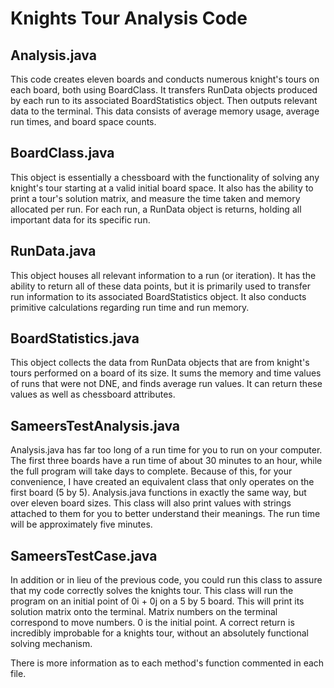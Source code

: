 # Knights Tour Analysis Code

## Analysis.java

This code creates eleven boards and conducts numerous knight's tours on each board, both using BoardClass.  It transfers RunData objects produced by each run to its associated BoardStatistics object.  Then outputs relevant data to the terminal.  This data consists of average memory usage, average run times, and board space counts. 

## BoardClass.java

This object is essentially a chessboard with the functionality of solving any knight's tour starting at a valid initial board space.  It also has the ability to print a tour's solution matrix, and measure the time taken and memory allocated per run. For each run, a RunData object is returns, holding all important data for its specific run.  

## RunData.java

This object houses all relevant information to a run (or iteration).  It has the ability to return all of these data points, but it is primarily used to transfer run information to its associated BoardStatistics object. It also conducts primitive calculations regarding run time and run memory.  

## BoardStatistics.java

This object collects the data from RunData objects that are from knight's tours performed on a board of its size.  It sums the memory and time values of runs that were not DNE, and finds average run values.  It can return these values as well as chessboard attributes.  

## SameersTestAnalysis.java

Analysis.java has far too long of a run time for you to run on your computer. The first three boards have a run time of about 30 minutes to an hour, while the full program will take days to complete. Because of this, for your convenience, I have created an equivalent class that only operates on the first board (5 by 5). Analysis.java functions in exactly the same way, but over eleven board sizes.  This class will also print values with strings attached to them for you to better understand their meanings.  The run time will be approximately five minutes.

## SameersTestCase.java

In addition or in lieu of the previous code, you could run this class to assure that my code correctly solves the knights tour.  This class will run the program on an initial point of 0i + 0j on a 5 by 5 board.  This will print its solution matrix onto the terminal.  Matrix numbers on the terminal correspond to move numbers.  0 is the initial point. A correct return is incredibly improbable for a knights tour, without an absolutely functional solving mechanism.

There is more information as to each method's function commented in each file.